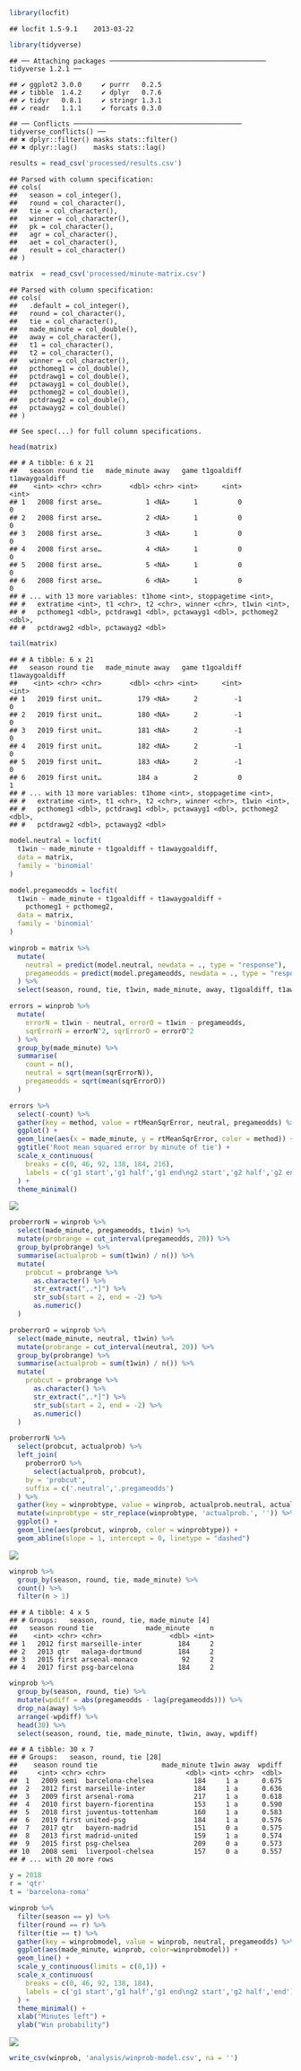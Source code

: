 ``` r
library(locfit)
```

    ## locfit 1.5-9.1    2013-03-22

``` r
library(tidyverse)
```

    ## ── Attaching packages ─────────────────────────────────────── tidyverse 1.2.1 ──

    ## ✔ ggplot2 3.0.0     ✔ purrr   0.2.5
    ## ✔ tibble  1.4.2     ✔ dplyr   0.7.6
    ## ✔ tidyr   0.8.1     ✔ stringr 1.3.1
    ## ✔ readr   1.1.1     ✔ forcats 0.3.0

    ## ── Conflicts ────────────────────────────────────────── tidyverse_conflicts() ──
    ## ✖ dplyr::filter() masks stats::filter()
    ## ✖ dplyr::lag()    masks stats::lag()

``` r
results = read_csv('processed/results.csv')
```

    ## Parsed with column specification:
    ## cols(
    ##   season = col_integer(),
    ##   round = col_character(),
    ##   tie = col_character(),
    ##   winner = col_character(),
    ##   pk = col_character(),
    ##   agr = col_character(),
    ##   aet = col_character(),
    ##   result = col_character()
    ## )

``` r
matrix  = read_csv('processed/minute-matrix.csv')
```

    ## Parsed with column specification:
    ## cols(
    ##   .default = col_integer(),
    ##   round = col_character(),
    ##   tie = col_character(),
    ##   made_minute = col_double(),
    ##   away = col_character(),
    ##   t1 = col_character(),
    ##   t2 = col_character(),
    ##   winner = col_character(),
    ##   pcthomeg1 = col_double(),
    ##   pctdrawg1 = col_double(),
    ##   pctawayg1 = col_double(),
    ##   pcthomeg2 = col_double(),
    ##   pctdrawg2 = col_double(),
    ##   pctawayg2 = col_double()
    ## )

    ## See spec(...) for full column specifications.

``` r
head(matrix)
```

    ## # A tibble: 6 x 21
    ##   season round tie   made_minute away   game t1goaldiff t1awaygoaldiff
    ##    <int> <chr> <chr>       <dbl> <chr> <int>      <int>          <int>
    ## 1   2008 first arse…           1 <NA>      1          0              0
    ## 2   2008 first arse…           2 <NA>      1          0              0
    ## 3   2008 first arse…           3 <NA>      1          0              0
    ## 4   2008 first arse…           4 <NA>      1          0              0
    ## 5   2008 first arse…           5 <NA>      1          0              0
    ## 6   2008 first arse…           6 <NA>      1          0              0
    ## # ... with 13 more variables: t1home <int>, stoppagetime <int>,
    ## #   extratime <int>, t1 <chr>, t2 <chr>, winner <chr>, t1win <int>,
    ## #   pcthomeg1 <dbl>, pctdrawg1 <dbl>, pctawayg1 <dbl>, pcthomeg2 <dbl>,
    ## #   pctdrawg2 <dbl>, pctawayg2 <dbl>

``` r
tail(matrix)
```

    ## # A tibble: 6 x 21
    ##   season round tie   made_minute away   game t1goaldiff t1awaygoaldiff
    ##    <int> <chr> <chr>       <dbl> <chr> <int>      <int>          <int>
    ## 1   2019 first unit…         179 <NA>      2         -1              0
    ## 2   2019 first unit…         180 <NA>      2         -1              0
    ## 3   2019 first unit…         181 <NA>      2         -1              0
    ## 4   2019 first unit…         182 <NA>      2         -1              0
    ## 5   2019 first unit…         183 <NA>      2         -1              0
    ## 6   2019 first unit…         184 a         2          0              1
    ## # ... with 13 more variables: t1home <int>, stoppagetime <int>,
    ## #   extratime <int>, t1 <chr>, t2 <chr>, winner <chr>, t1win <int>,
    ## #   pcthomeg1 <dbl>, pctdrawg1 <dbl>, pctawayg1 <dbl>, pcthomeg2 <dbl>,
    ## #   pctdrawg2 <dbl>, pctawayg2 <dbl>

``` r
model.neutral = locfit(
  t1win ~ made_minute + t1goaldiff + t1awaygoaldiff,
  data = matrix,
  family = 'binomial'
)
```

``` r
model.pregameodds = locfit(
  t1win ~ made_minute + t1goaldiff + t1awaygoaldiff + 
    pcthomeg1 + pcthomeg2,
  data = matrix,
  family = 'binomial'
)
```

``` r
winprob = matrix %>% 
  mutate(
    neutral = predict(model.neutral, newdata = ., type = "response"),
    pregameodds = predict(model.pregameodds, newdata = ., type = "response")
  ) %>% 
  select(season, round, tie, t1win, made_minute, away, t1goaldiff, t1awaygoaldiff, neutral, pregameodds)
```

``` r
errors = winprob %>% 
  mutate(
    errorN = t1win - neutral, errorO = t1win - pregameodds,
    sqrErrorN = errorN^2, sqrErrorO = errorO^2
  ) %>% 
  group_by(made_minute) %>% 
  summarise(
    count = n(),
    neutral = sqrt(mean(sqrErrorN)),
    pregameodds = sqrt(mean(sqrErrorO))
  )

errors %>% 
  select(-count) %>% 
  gather(key = method, value = rtMeanSqrError, neutral, pregameodds) %>% 
  ggplot() +
  geom_line(aes(x = made_minute, y = rtMeanSqrError, color = method)) +
  ggtitle('Root mean squared error by minute of tie') +
  scale_x_continuous(
    breaks = c(0, 46, 92, 138, 184, 216),
    labels = c('g1 start','g1 half','g1 end\ng2 start','g2 half','g2 end\net start','et end')
  ) +
  theme_minimal()
```

![](model_files/figure-markdown_github/unnamed-chunk-9-1.png)

``` r
proberrorN = winprob %>% 
  select(made_minute, pregameodds, t1win) %>% 
  mutate(probrange = cut_interval(pregameodds, 20)) %>% 
  group_by(probrange) %>% 
  summarise(actualprob = sum(t1win) / n()) %>% 
  mutate(
    probcut = probrange %>% 
      as.character() %>% 
      str_extract(",.*]") %>% 
      str_sub(start = 2, end = -2) %>% 
      as.numeric()
  )

proberrorO = winprob %>% 
  select(made_minute, neutral, t1win) %>% 
  mutate(probrange = cut_interval(neutral, 20)) %>% 
  group_by(probrange) %>% 
  summarise(actualprob = sum(t1win) / n()) %>% 
  mutate(
    probcut = probrange %>% 
      as.character() %>% 
      str_extract(",.*]") %>% 
      str_sub(start = 2, end = -2) %>% 
      as.numeric()
  )

proberrorN %>% 
  select(probcut, actualprob) %>% 
  left_join(
    proberrorO %>% 
      select(actualprob, probcut),
    by = 'probcut',
    suffix = c('.neutral','.pregameodds')
  ) %>% 
  gather(key = winprobtype, value = winprob, actualprob.neutral, actualprob.pregameodds) %>% 
  mutate(winprobtype = str_replace(winprobtype, 'actualprob.', '')) %>% 
  ggplot() +
  geom_line(aes(probcut, winprob, color = winprobtype)) +
  geom_abline(slope = 1, intercept = 0, linetype = "dashed")
```

![](model_files/figure-markdown_github/unnamed-chunk-10-1.png)

``` r
winprob %>% 
  group_by(season, round, tie, made_minute) %>%
  count() %>%
  filter(n > 1)
```

    ## # A tibble: 4 x 5
    ## # Groups:   season, round, tie, made_minute [4]
    ##   season round tie             made_minute     n
    ##    <int> <chr> <chr>                 <dbl> <int>
    ## 1   2012 first marseille-inter         184     2
    ## 2   2013 qtr   malaga-dortmund         184     2
    ## 3   2015 first arsenal-monaco           92     2
    ## 4   2017 first psg-barcelona           184     2

``` r
winprob %>% 
  group_by(season, round, tie) %>% 
  mutate(wpdiff = abs(pregameodds - lag(pregameodds))) %>% 
  drop_na(away) %>% 
  arrange(-wpdiff) %>% 
  head(30) %>% 
  select(season, round, tie, made_minute, t1win, away, wpdiff)
```

    ## # A tibble: 30 x 7
    ## # Groups:   season, round, tie [28]
    ##    season round tie                made_minute t1win away  wpdiff
    ##     <int> <chr> <chr>                    <dbl> <int> <chr>  <dbl>
    ##  1   2009 semi  barcelona-chelsea          184     1 a      0.675
    ##  2   2012 first marseille-inter            184     1 a      0.636
    ##  3   2009 first arsenal-roma               217     1 a      0.618
    ##  4   2010 first bayern-fiorentina          153     1 a      0.590
    ##  5   2018 first juventus-tottenham         160     1 a      0.583
    ##  6   2019 first united-psg                 184     1 a      0.576
    ##  7   2017 qtr   bayern-madrid              151     0 a      0.575
    ##  8   2013 first madrid-united              159     1 a      0.574
    ##  9   2015 first psg-chelsea                209     0 a      0.573
    ## 10   2008 semi  liverpool-chelsea          157     0 a      0.557
    ## # ... with 20 more rows

``` r
y = 2018
r = 'qtr'
t = 'barcelona-roma'

winprob %>% 
  filter(season == y) %>% 
  filter(round == r) %>% 
  filter(tie == t) %>% 
  gather(key = winprobmodel, value = winprob, neutral, pregameodds) %>% 
  ggplot(aes(made_minute, winprob, color=winprobmodel)) +
  geom_line() +
  scale_y_continuous(limits = c(0,1)) +
  scale_x_continuous(
    breaks = c(0, 46, 92, 138, 184),
    labels = c('g1 start','g1 half','g1 end\ng2 start','g2 half','end')
  ) +
  theme_minimal() +
  xlab("Minutes left") +
  ylab("Win probability")
```

![](model_files/figure-markdown_github/unnamed-chunk-13-1.png)

``` r
write_csv(winprob, 'analysis/winprob-model.csv', na = '')
```
